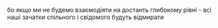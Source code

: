 бо якщо ми не будемо взаємодіяти на достанть глибокому рівні - всі наші зачатки спільного і свідомого будуть відмирати